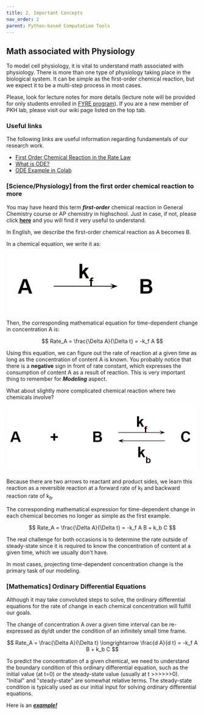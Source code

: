 ```yaml
---
title: 2. Important Concepts
nav_order: 2
parent: Python-based Computation Tools
---
```

<script src="https://cdn.mathjax.org/mathjax/latest/MathJax.js?config=TeX-AMS-MML_HTMLorMML" type="text/javascript"></script>

## Math associated with Physiology 

To model cell physiology, it is vital to understand math associated with physiology. 
There is more than one type of physiology taking place in the biological system. 
It can be simple as the first-order chemical reaction, but we expect it to be a multi-step process in most cases. 

Please, look for lecture notes for more details (lecture note will be provided for only students enrolled in [FYRE program](https://www.luc.edu/nsp/first-yearexperience/first-yearresearchexperience/)).
If you are a new member of PKH lab, please visit our wiki page listed on the top tab.  

### Useful links

The following links are useful information regarding fundamentals of our research work.

- [First Order Chemical Reaction in the Rate Law](https://chem.libretexts.org/Bookshelves/General_Chemistry/Map%3A_General_Chemistry_(Petrucci_et_al.)/14%3A_Chemical_Kinetics/14.05%3A_First-Order_Reactions)
- [What is ODE?](https://en.wikipedia.org/wiki/Ordinary_differential_equation)
- [ODE Example in Colab](https://colab.research.google.com/drive/1Nt83GgJBjPTlLaAUN9r0r_Tzas64T1pI?usp=sharing)  

### [Science/Physiology] from the first order chemical reaction to more

You may have heard this term ***first-order*** chemical reaction in General Chemistry course or AP chemistry in highschool. 
Just in case, if not, please click [**here**](https://chem.libretexts.org/Bookshelves/General_Chemistry/Map%3A_General_Chemistry_(Petrucci_et_al.)/14%3A_Chemical_Kinetics/14.05%3A_First-Order_Reactions) and you will find it very useful to understand. 


In English, we describe the first-order chemical reaction as A becomes B. 

In a chemical equation, we write it as:

![chem eqn1](concept_related/chemeqn1.png)

Then, the corresponding mathematical equation for time-dependent change in concentration A is:

$$
Rate_A = \frac{\Delta A}{\Delta t} = -k_f A
$$


Using this equation, we can figure out the rate of reaction at a given time as long as the concentration of content A is known. 
You probably notice that there is a **negative** sign in front of rate constant, which expresses the consumption of content A as a result of reaction. 
This is very important thing to remember for ***Modeling*** aspect. 


What about slightly more complicated chemical reaction where two chemicals involve?

![chem eqn2](concept_related/chemeqn2.png)

Because there are two arrows to reactant and product sides, we learn this reaction as a reversible reaction at a forward rate of k<sub>f</sub> and backward reaction rate of k<sub>b</sub>.

The corresponding mathematical expression for time-dependent change in each chemical becomes no longer as simple as the first example. 

$$
Rate_A = \frac{\Delta A}{\Delta t} = -k_f A B + k_b C
$$

The real challenge for both occasions is to determine the rate outside of steady-state since it is required to know the concentration of content at a given time, which we usually don't have. 

In most cases, projecting time-dependent concentration change is the primary task of our modeling. 

### [Mathematics] Ordinary Differential Equations 

Although it may take convoluted steps to solve, the ordinary differential equations for the rate of change in each chemical concentration will fulfill our goals. 

The change of concentration A over a given time interval can be re-expressed as dy/dt under the condition of an infinitely small time frame. 

$$
Rate_A = \frac{\Delta A}{\Delta t} \longrightarrow \frac{d A}{d t} = -k_f A B + k_b C
$$

To predict the concentration of a given chemical, we need to understand the boundary condition of this ordinary differential equation, such as the initial value (at t=0) or the steady-state value (usually at t >>>>>>0). 
"Initial" and "steady-state" are somewhat relative terms. The steady-state condition is typically used as our initial input for solving ordinary differential equations. 

Here is an [***example!***](https://colab.research.google.com/drive/1Nt83GgJBjPTlLaAUN9r0r_Tzas64T1pI?usp=sharing)